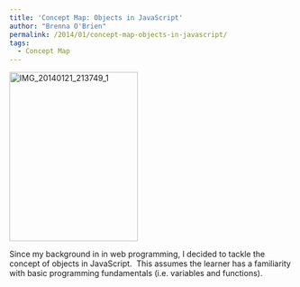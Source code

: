 ```yaml
---
title: 'Concept Map: Objects in JavaScript'
author: "Brenna O'Brien"
permalink: /2014/01/concept-map-objects-in-javascript/
tags:
  - Concept Map
---
```

[<img class="alignnone size-medium wp-image-5554" alt="IMG_20140121_213749_1" src="http://teaching.software-carpentry.org/wp-content/uploads/2014/01/IMG_20140121_213749_1-228x300.jpg" width="228" height="300" />][1]

Since my background in in web programming, I decided to tackle the concept of objects in JavaScript.  This assumes the learner has a familiarity with basic programming fundamentals (i.e. variables and functions).

 [1]: http://teaching.software-carpentry.org/wp-content/uploads/2014/01/IMG_20140121_213749_1.jpg
